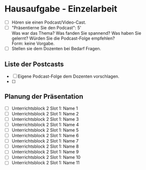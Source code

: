 # Hausaufgabe - Einzelarbeit

- [ ] Hören sie einen Podcast/Video-Cast.
- [ ] "Präsentierne Sie den Podcast": 5' <br> Was war das Thema? Was fanden Sie spannend? Was haben Sie gelernt? Würden Sie die Podcast-Folge empfehlen?<br>Form: keine Vorgabe.
- [ ] Stellen sie dem Dozenten bei Bedarf Fragen.

## Liste der Postcasts

- [ ] Eigene Podcast-Folge dem Dozenten vorschlagen.
- [ ] 

## Planung der Präsentation

- [ ] Unterrichtsblock 2 Slot 1: Name 1
- [ ] Unterrichtsblock 2 Slot 1: Name 2
- [ ] Unterrichtsblock 2 Slot 1: Name 3
- [ ] Unterrichtsblock 2 Slot 1: Name 4
- [ ] Unterrichtsblock 2 Slot 1: Name 5
- [ ] Unterrichtsblock 2 Slot 1: Name 6
- [ ] Unterrichtsblock 2 Slot 1: Name 7
- [ ] Unterrichtsblock 2 Slot 1: Name 8
- [ ] Unterrichtsblock 2 Slot 1: Name 9
- [ ] Unterrichtsblock 2 Slot 1: Name 10
- [ ] Unterrichtsblock 2 Slot 1: Name 11
